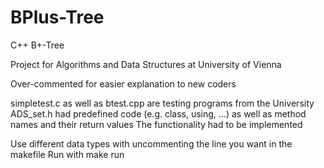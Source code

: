 # BPlus-Tree
C++ B+-Tree

Project for Algorithms and Data Structures at University of Vienna

Over-commented for easier explanation to new coders

simpletest.c as well as btest.cpp are testing programs from the University
ADS_set.h had predefined code (e.g. class, using, ...) as well as method names and their return values
The functionality had to be implemented

Use different data types with uncommenting the line you want in the makefile
Run with make run